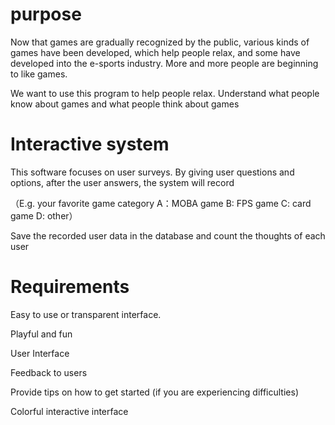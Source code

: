 # purpose
Now that games are gradually recognized by the public, various kinds of games have been developed, which help people relax, and some have developed into the e-sports industry. More and more people are beginning to like games. 

We want to use this program to help people relax. Understand what people know about games and what people think about games

# Interactive system
This software focuses on user surveys. By giving user questions and options, after the user answers, the system will record

（E.g. your favorite game category  A：MOBA game B: FPS game C: card game D: other）

Save the recorded user data in the database and count the thoughts of each user


# Requirements

Easy to use or transparent interface.

Playful and fun

User Interface

Feedback to users

Provide tips on how to get started (if you are experiencing difficulties)

Colorful interactive interface
